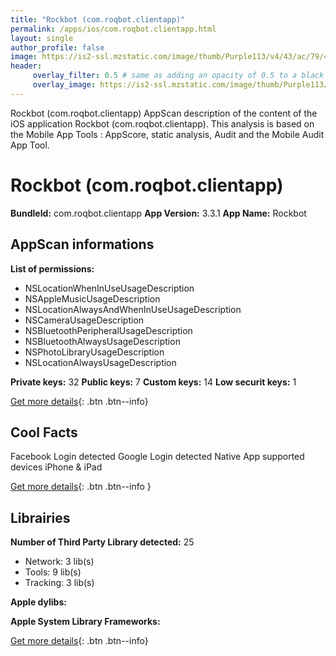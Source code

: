 ```yaml
---
title: "Rockbot (com.roqbot.clientapp)"
permalink: /apps/ios/com.roqbot.clientapp.html
layout: single
author_profile: false
image: https://is2-ssl.mzstatic.com/image/thumb/Purple113/v4/43/ac/79/43ac795a-0e35-ef21-99f8-fe909ef3efc0/BlueAppIcon-0-0-1x_U007emarketing-0-0-0-7-0-0-sRGB-0-0-0-GLES2_U002c0-512MB-85-220-0-0.png/512x512bb.jpg
header: 
     overlay_filter: 0.5 # same as adding an opacity of 0.5 to a black background
     overlay_image: https://is2-ssl.mzstatic.com/image/thumb/Purple113/v4/43/ac/79/43ac795a-0e35-ef21-99f8-fe909ef3efc0/BlueAppIcon-0-0-1x_U007emarketing-0-0-0-7-0-0-sRGB-0-0-0-GLES2_U002c0-512MB-85-220-0-0.png/512x512bb.jpg
---
```

Rockbot (com.roqbot.clientapp) AppScan description of the content of the iOS application Rockbot (com.roqbot.clientapp). This analysis is based on the Mobile App Tools : AppScore, static analysis, Audit and the Mobile Audit App Tool.

# Rockbot (com.roqbot.clientapp)

**BundleId:** com.roqbot.clientapp
**App Version:** 3.3.1
**App Name:** Rockbot


## AppScan informations 

**List of permissions:** 
- NSLocationWhenInUseUsageDescription
- NSAppleMusicUsageDescription
- NSLocationAlwaysAndWhenInUseUsageDescription
- NSCameraUsageDescription
- NSBluetoothPeripheralUsageDescription
- NSBluetoothAlwaysUsageDescription
- NSPhotoLibraryUsageDescription
- NSLocationAlwaysUsageDescription
  
  
**Private keys:** 32
**Public keys:** 7
**Custom keys:** 14
**Low securit keys:** 1
  
[Get more details](/pricing.html){: .btn .btn--info}

## Cool Facts

Facebook Login detected
Google Login detected
Native App
supported devices iPhone & iPad
  
[Get more details](/pricing.html){: .btn .btn--info }

## Librairies 
**Number of Third Party Library detected:** 25
- Network: 3 lib(s)
- Tools: 9 lib(s)
- Tracking: 3 lib(s)


**Apple dylibs:**


**Apple System Library Frameworks:**


  
[Get more details](/pricing.html){: .btn .btn--info}

